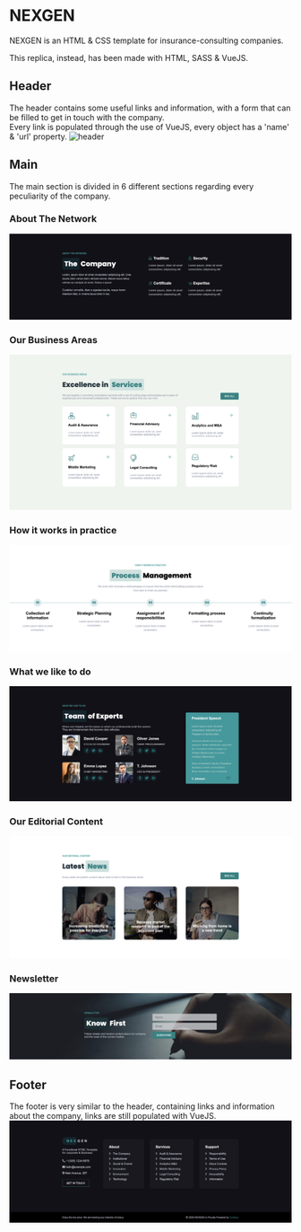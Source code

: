 # NEXGEN
NEXGEN is an HTML & CSS template for insurance-consulting companies.

This replica, instead, has been made with HTML, SASS & VueJS.

## Header
The header contains some useful links and information, with a form that can be filled to get in touch with the company. <br>
Every link is populated through the use of VueJS, every object has a 'name' & 'url' property.
![header](img/header.png)

## Main
The main section is divided in 6 different sections regarding every peculiarity of the company.

### About The Network
![about-the-newtwork](img/about-the-network.png)

### Our Business Areas
![our-business-area](img/our-business-area.png)

### How it works in practice
![how-it-works](img/how-it-works.png)

### What we like to do
![what-we-like](img/what-we-like.png)

### Our Editorial Content
![editorial-content](img/editorial-content.png)

### Newsletter
![newsletter](img/newsletter.png)

## Footer
The footer is very similar to the header, containing links and information about the company, links are still populated with VueJS.
![footer](img/footer.png)
